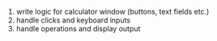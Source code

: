 1. write logic for calculator window (buttons, text fields etc.)
2. handle clicks and keyboard inputs
3. handle operations and display output